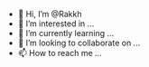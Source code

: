 - 👋 Hi, I’m @Rakkh
- 👀 I’m interested in ...
- 🌱 I’m currently learning ...
- 💞️ I’m looking to collaborate on ...
- 📫 How to reach me ...

<!---
Rakkh/Rakkh is a ✨ special ✨ repository because its `README.md` (this file) appears on your GitHub profile.
You can click the Preview link to take a look at your changes.
--->
